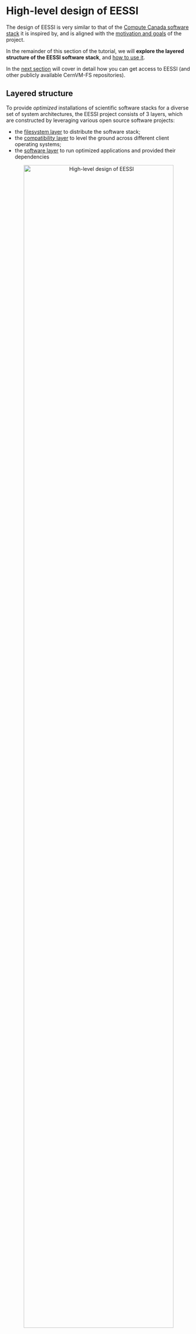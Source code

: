 # High-level design of EESSI

The design of EESSI is very similar to that of the [Compute Canada software stack](inspiration.md) it is inspired by,
and is aligned with the [motivation and goals](motivation-goals.md) of the project.

In the remainder of this section of the tutorial, we will **explore the layered structure of the EESSI software stack**,
and [how to use it](using-eessi.md).

In the [next section](../access/index.md) will cover in detail how you can get access to EESSI
(and other publicly available CernVM-FS repositories).

## Layered structure

To provide *optimized* installations of scientific software stacks for a diverse set of system architectures,
the EESSI project consists of 3 layers, which are constructed by leveraging various open source software projects:

- the [filesystem layer](#filesystem_layer) to distribute the software stack;
- the [compatibility layer](#compatibility_layer) to level the ground across different client operating systems;
- the [software layer]() to run optimized applications and provided their dependencies

<p align="center">
<img src="../../img/eessi-high-level-design.png" alt="High-level design of EESSI" width="90%"/></br>
</p>


### Filesystem layer {: #filesystem_layer }


The *filesystem layer* uses [**CernVM-FS**](../cvmfs/what-is-cvmfs.md) to distribute the EESSI software stack to
client systems.

As presented in the previous section, CernVM-FS is a mature open source software project
that was created exactly for this purpose:
to distribute software installations worldwide reliably and efficiently in a scalable way.
As such, it aligns very well with the [goals of EESSI](motivation-goals.md).

The CernVM-FS repository for EESSI is **`/cvmfs/software.eessi.io`**,
which is part of the default CernVM-FS configuration since 21 November 2023.

To gain access to it, no other action is required then installing (and configuring)
the client component of CernVM-FS.

??? note "Note on the EESSI pilot repository *(click to expand)*"

    There is also a ["pilot" CernVM-FS repository for EESSI (`/cvmfs/pilot.eessi-hpc.org`)](http://www.eessi.io/docs/pilot),
    which was primarily used to gain experience with CernVM-FS in the early years of the EESSI project.

    ***Although it is still available currently, we do <span style="text-decoration:underline;">not</span> recommend using it***.

    Not only will you need to [install the CernVM-FS configuration for EESSI](
    https://github.com/EESSI/filesystem-layer/tree/v0.5.0#method-2-packages)
    to gain access to it, there also are **no guarantees** that the EESSI pilot repository will remain stable
    or even available, nor that the software installations it provides are actually functional,
    since it may be used for experimentation purposes by the EESSI maintainers.

### Compatibility layer {: #compat_layer }

The *compatibility layer* of EESSI **levels the ground** across different (versions of) the Linux operating system (OS)
of client systems that use the software installations provided by EESSI.

It consists of a limited set of libraries and tools that are installed in a non-standard filesystem
location (a "prefix"), which were built from source for the supported CPU families
using [**Gentoo Prefix**](https://wiki.gentoo.org/wiki/Project:Prefix).

The installation path of the EESSI compatibility layer corresponds to the `compat` subdirectory of a specific version
of EESSI (like `2023.06`) in the EESSI CernVM-FS repository, which is specific to a particular type of OS
(currently only `linux`) and CPU family (currently `x86_64` and `aarch64`):

```
$ ls /cvmfs/software.eessi.io/versions/2023.06/compat
linux

$ ls /cvmfs/software.eessi.io/versions/2023.06/compat/linux
aarch64  x86_64

$ ls /cvmfs/software.eessi.io/versions/2023.06/compat/linux/x86_64
bin  etc  lib  lib64  opt  reprod  run	sbin  stage1.log  stage2.log  stage3.log  startprefix  tmp  usr  var

$ ls -l /cvmfs/software.eessi.io/versions/2023.06/compat/linux/x86_64/lib64
total 4923
-rwxr-xr-x 1 cvmfs cvmfs  210528 Nov 15 11:22 ld-linux-x86-64.so.2
...
-rwxr-xr-x 1 cvmfs cvmfs 1876824 Nov 15 11:22 libc.so.6
...
-rwxr-xr-x 1 cvmfs cvmfs  911600 Nov 15 11:22 libm.so.6
...
```

Libraries included in the compatibility layer can be used on any Linux client system,
as long as the CPU family is compatible and taken into account.

```
$ uname -m
x86_64

$ cat /etc/redhat-release
Red Hat Enterprise Linux release 8.8 (Ootpa)

$ /cvmfs/software.eessi.io/versions/2023.06/compat/linux/x86_64/lib64/libc.so.6
GNU C Library (Gentoo 2.37-r7 (patchset 10)) stable release version 2.37.
...
```

By making sure that the software installations included in EESSI **only rely on tools and libraries
provided by the compatibility layer**, and do not (directly) require anything from the client OS,
we can ensure that they can be used in a broad variety of Linux systems,
regardless of the (version of) Linux distribution being used.

!!! note

    This is very similar to the OS tools and libraries that are included in container images,
    except that no container runtime is involved here.

    Typically only CernVM-FS is used to provide the entire software (stack).


### Software layer {: #software_layer }

The top layer of EESSI is called the *software layer*, which contains the actual scientific software applications
and their dependencies.

#### EasyBuild to install software {: #easybuild }

Building, managing, and optimising the software installations included in the software layer is
layer is done using [**EasyBuild**](https://easybuild.io), a well-established software build and installation framework
for managing (scientific) software stacks on High-Performance Computing (HPC) systems.

#### Lmod as user interface {: #lmod }

Next to installing the software itself, EasyBuild also automatically generates [*environment module
files*](https://en.wikipedia.org/wiki/Environment_Modules_(software)).
These files, which are essentially small Lua scripts, are consumed via [**Lmod**](https://lmod.readthedocs.io),
a modern implementation of the concept of environment modules which provides a user-friendly interface to end users of EESSI.

#### CPU detection via `archspec` or `archdetect` {: #cpu_detection }

The initialisation script that is included in the EESSI repository automatically detects the CPU family and
microarchitecture of a client system by leveraging either [**`archspec`**](https://archspec.readthedocs.io), a small
Python library, or `archdetect`, a minimal pure bash implementation of the same concept.

Based on the features of the detected CPU microarchitecture, the EESSI initialisation
script will **automatically select the best suited subdirectory** of the software layer that contains
software installations that are optimised for that particular type of CPU, and update the session environment
to start using it.

#### Structure of the software layer {: #software_layer_structure }

For now, we just briefly show the structure of `software` subdirectory that contains the software layer
of a particular version of EESSI below.

The `software` subdirectory is located at the same level as the `compat` directory for a particular version of EESSI,
along with the `init` subdirectory that provides initialisation scripts:

```
$ cd /cvmfs/software.eessi.io/versions/2023.06
$ ls
compat	init  software
```

In the `software` subdirectory, a subtree of directories is located that contains
software installations that are specific to a particular OS family (only `linux` currently)
and a specific CPU microarchitecture (with `generic` as a fallback):

```
$ ls software
linux

$ ls software/linux
aarch64  x86_64

$ ls software/linux/aarch64
generic  neoverse_n1  neoverse_v1

$ ls software/linux/x86_64
amd  generic  intel

$ ls software/linux/x86_64/amd
zen2  zen3

$ ls software/linux/x86_64/intel
haswell  skylake_avx512
```

Each subdirectory that is specific to a particular CPU microarchitecure provides
the actual optimised software installations (in `software`) and environment module files (in `modules/all`).

Here we explore the path that is specific to AMD Milan CPUs, which have the Zen3 microarchitecture,
focusing on the installations of [OpenBLAS](https://github.com/OpenMathLib/OpenBLAS):

```
$ ls software/linux/x86_64/amd/zen3
modules  software

$ ls software/linux/x86_64/amd/zen3/software

... (long list of directories of software names omitted) ...

$ ls software/linux/x86_64/amd/zen3/software/OpenBLAS/
0.3.21-GCC-12.2.0  0.3.23-GCC-12.3.0

$ ls software/linux/x86_64/amd/zen3/software/OpenBLAS/0.3.23-GCC-12.3.0/
bin  easybuild	include  lib  lib64

$ ls software/linux/x86_64/amd/zen3/modules/all

... (long list of directories of software names omitted) ...

$ ls software/linux/x86_64/amd/zen3/modules/all/OpenBLAS
0.3.21-GCC-12.2.0.lua  0.3.23-GCC-12.3.0.lua
```

Each of the other subdirectories for specific CPU microarchitectures will have the exact same structure,
and provide the same software installations and accompanying environment module files to access them with Lmod.

A key aspect here is that binaries and libraries that make part of the software installations
included in the EESSI software layer only rely on libraries provided by the compatibility layer and/or
other software installations in the EESSI software layer.

See for example libraries to which the OpenBLAS library links:

```
$ ldd software/linux/x86_64/amd/zen3/software/OpenBLAS/0.3.23-GCC-12.3.0/lib/libopenblas.so
	linux-vdso.so.1 (0x00007ffd4373d000)
	libm.so.6 => /cvmfs/software.eessi.io/versions/2023.06/compat/linux/x86_64/lib/../lib64/libm.so.6 (0x000014d0884c8000)
	libgfortran.so.5 => /cvmfs/software.eessi.io/versions/2023.06/software/linux/x86_64/amd/zen3/software/GCCcore/12.3.0/lib64/libgfortran.so.5 (0x000014d087115000)
	libgomp.so.1 => /cvmfs/software.eessi.io/versions/2023.06/software/linux/x86_64/amd/zen3/software/GCCcore/12.3.0/lib64/libgomp.so.1 (0x000014d088480000)
	libc.so.6 => /cvmfs/software.eessi.io/versions/2023.06/compat/linux/x86_64/lib/../lib64/libc.so.6 (0x000014d086f43000)
	/lib64/ld-linux-x86-64.so.2 (0x000014d08837e000)
	libpthread.so.0 => /cvmfs/software.eessi.io/versions/2023.06/compat/linux/x86_64/lib/../lib64/libpthread.so.0 (0x000014d088479000)
	libdl.so.2 => /cvmfs/software.eessi.io/versions/2023.06/compat/linux/x86_64/lib/../lib64/libdl.so.2 (0x000014d088474000)
	libquadmath.so.0 => /cvmfs/software.eessi.io/versions/2023.06/software/linux/x86_64/amd/zen3/software/GCCcore/12.3.0/lib64/libquadmath.so.0 (0x000014d08842d000)
	libgcc_s.so.1 => /cvmfs/software.eessi.io/versions/2023.06/software/linux/x86_64/amd/zen3/software/GCCcore/12.3.0/lib64/libgcc_s.so.1 (0x000014d08840d000)
```

??? note "Note on `/lib64/ld-linux-x86-64.so.2` *(click to expand)*"

    The `/lib64/ld-linux-x86-64.so.2` path, which corresponds to the dynamic linker/loader of the Linux client OS,
    that is shown in the output of `ldd` above is a bit misleading.

    It only pops up because we are running the `ldd` command provided by the client OS, which typically
    resides at `/usr/bin/ldd`.

    When actually running software provided by the EESSI software layer, the loader provided
    by the EESSI compatibility layer is used to launch binaries.

We will explore the EESSI software layer a bit more
when we demonstrate how to use the software installations provided the EESSI CernVM-FS repository.

---

*(next: [Using EESSI](using-eessi.md))*

